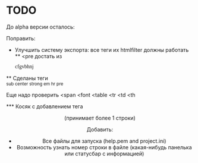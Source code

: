 TODO
====
До alpha версии осталось:

Поправить:
* Улучшить систему экспорта: все теги их htmlfilter должны работать
** <pre  достать из <pre style=" margin-top:12px; margin-bottom:12px; margin-left:0px; margin-right:0px; -qt-block-indent:0; text-indent:0px;"><span style=" font-family:'Courier New,courier';">cfgvbhnj</span></pre>

** Сделаны теги
<br>
<sup>
sub
center
strong
em
hr
pre

Еще надо проверить
<span </span> <font </font>  <table </table> <tr <tr> </tr> <td <td> </td> <th> <th </th>



*** Косяк с добавлением тега <center> (принимает более 1 строки)


Добавить:
* Все файлы для запуска (help.pem and project.ini)
* Возможность узнать номер строки в файле (какая-нибудь панелька или статусбар с информацией)
